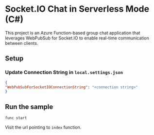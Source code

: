 
# Socket.IO Chat in Serverless Mode (C#)

This project is an Azure Function-based group chat application that leverages WebPubSub for Socket.IO to enable real-time communication between clients.

## Setup

### Update Connection String in `local.settings.json`

```json
{
"WebPubSubForSocketIOConnectionString": "<connection string>"
}
```

## Run the sample

```bash
func start
```

Visit the url pointing to `index` function.
